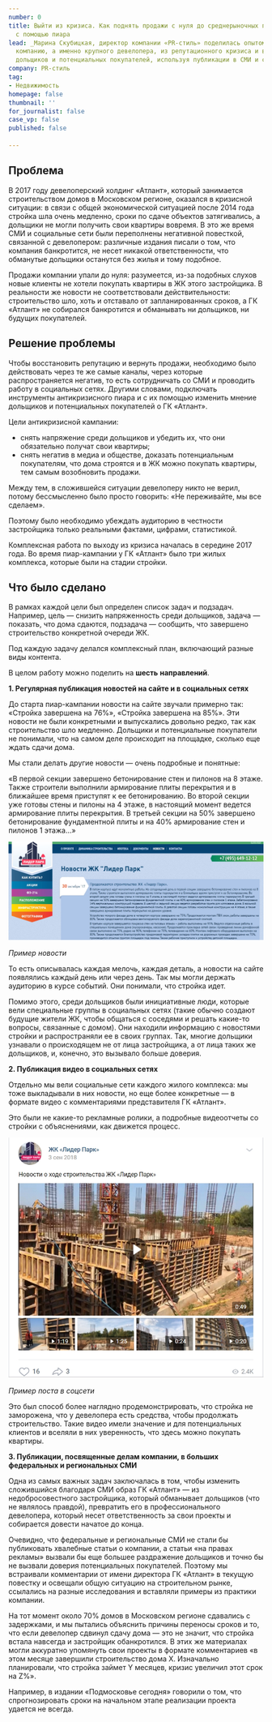 ```yaml
---
number: 0
title: Выйти из кризиса. Как поднять продажи с нуля до среднерыночных показателей
  с помощью пиара
lead: _Марина Скубицкая, директор компании «PR-стиль» поделилась опытом, как вывести
  компанию, а именно крупного девелопера, из репутационного кризиса и вернуть доверие
  дольщиков и потенциальных покупателей, используя публикации в СМИ и социальные сети._
company: PR-стиль
tag:
- Недвижимость
homepage: false
thumbnail: ''
for_journalist: false
case_vp: false
published: false

---
```

## Проблема

В 2017 году девелоперский холдинг «Атлант», который занимается строительством домов в Московском регионе, оказался в кризисной ситуации: в связи с общей экономической ситуацией после 2014 года стройка шла очень медленно, сроки по сдаче объектов затягивались, а дольщики не могли получить свои квартиры вовремя. В это же время СМИ и социальные сети были переполнены негативной повесткой, связанной с девелопером: различные издания писали о том, что компания банкротится, не несет никакой ответственности, что обманутые дольщики останутся без жилья и тому подобное.

Продажи компании упали до нуля: разумеется, из-за подобных слухов новые клиенты не хотели покупать квартиры в ЖК этого застройщика. В реальности же новости не соответствовали действительности: строительство шло, хоть и отставало от запланированных сроков, а ГК «Атлант» не собирался банкротится и обманывать ни дольщиков, ни будущих покупателей.

## Решение проблемы

Чтобы восстановить репутацию и вернуть продажи, необходимо было действовать через те же самые каналы, через которые распространяется негатив, то есть сотрудничать со СМИ и проводить работу в социальных сетях. Другими словами, подключать инструменты антикризисного пиара и с их помощью изменить мнение дольщиков и потенциальных покупателей о ГК «Атлант».

Цели антикризисной кампании:

* снять напряжение среди дольщиков и убедить их, что они обязательно получат свои квартиры;
* снять негатив в медиа и обществе, доказать потенциальным покупателям, что дома строятся и в ЖК можно покупать квартиры, тем самым возобновить продажи.

Между тем, в сложившейся ситуации девелоперу никто не верил, потому бессмысленно было просто говорить: «Не переживайте, мы все сделаем».

Поэтому было необходимо убеждать аудиторию в честности застройщика только реальными фактами, цифрами, статистикой.

Комплексная работа по выходу из кризиса началась в середине 2017 года. Во время пиар-кампании у ГК «Атлант» было три жилых комплекса, которые были на стадии стройки.

## Что было сделано

В рамках каждой цели был определен список задач и подзадач. Например, цель — снизить напряженность среди дольщиков, задача — показать, что дома сдаются, подзадача — сообщить, что завершено строительство конкретной очереди ЖК.

Под каждую задачу делался комплексный план, включающий разные виды контента.

В целом работу можно поделить на **шесть** **направлений**.

**1. Регулярная публикация новостей на сайте и в социальных сетях**

До старта пиар-кампании новости на сайте звучали примерно так: «Стройка завершена на 76%», «Стройка завершена на 85%». Эти новости не были конкретными и выпускались довольно редко, так как строительство шло медленно. Дольщики и потенциальные покупатели не понимали, что на самом деле происходит на площадке, сколько еще ждать сдачи дома.

Мы стали делать другие новости — очень подробные и понятные:

«В первой секции завершено бетонирование стен и пилонов на 8 этаже. Также строители выполнили армирование плиты перекрытия и в ближайшее время приступят к ее бетонированию. Во второй секции уже готовы стены и пилоны на 4 этаже, в настоящий момент ведется армирование плиты перекрытия. В третьей секции на 50% завершено бетонирование фундаментной плиты и на 40% армирование стен и пилонов 1 этажа...»

![](../assets/uploads/Atlant_sait.jpg)

_Пример новости_

То есть описывалась каждая мелочь, каждая деталь, а новости на сайте появлялись каждый день или через день. Так мы могли держать аудиторию в курсе событий. Они понимали, что стройка идет.

Помимо этого, среди дольщиков были инициативные люди, которые вели специальные группы в социальных сетях (такие обычно создают будущие жители ЖК, чтобы общаться с соседями и решать какие-то вопросы, связанные с домом). Они находили информацию с новостями стройки и распространяли ее в своих группах. Так, многие дольщики узнавали о происходящем не от лица застройщика, а от лица таких же дольщиков, и, конечно, это вызывало больше доверия.

**2. Публикация видео в социальных сетях**

Отдельно мы вели социальные сети каждого жилого комплекса: мы тоже выкладывали в них новости, но еще более конкретные — в формате видео с комментариями представителя ГК «Атлант».

Это были не какие-то рекламные ролики, а подробные видеоотчеты со стройки с объяснениями, как движется процесс.

![](../assets/uploads/antant_socseti.jpg)

_Пример поста в соцсети_

Это был способ более наглядно продемонстрировать, что стройка не заморожена, что у девелопера есть средства, чтобы продолжать строительство. Такие видео имели значение и для потенциальных клиентов и вселяли в них уверенность, что здесь можно покупать квартиры.

**3. Публикации, посвященные делам компании, в больших федеральных и региональных СМИ**

Одна из самых важных задач заключалась в том, чтобы изменить сложившийся благодаря СМИ образ ГК «Атлант» — из недобросовестного застройщика, который обманывает дольщиков (что не являлось правдой), превратить его в профессионального девелопера, который несет ответственность за свои проекты и собирается довести начатое до конца.

Очевидно, что федеральные и региональные СМИ не стали бы публиковать хвалебные статьи о компании, а статьи «на правах рекламы» вызвали бы еще большее раздражение дольщиков и точно бы не вызвали доверия потенциальных покупателей. Поэтому мы встраивали комментарии от имени директора ГК «Атлант» в текущую повестку и освещали общую ситуацию на строительном рынке, ссылались на разные исследования и вставляли примеры из практики компании.

На тот момент около 70% домов в Московском регионе сдавались с задержками, и мы пытались объяснить причины переносы сроков и то, что если девелопер сдвинул сдачу дома — это не значит, что стройка встала навсегда и застройщик обанкротился. В этих же материалах могли аккуратно упомянуть свои проекты в формате комментариев «в этом месяце завершили строительство дома X. Изначально планировали, что стройка займет Y месяцев, кризис увеличил этот срок на Z%».

Например, в издании «Подмосковье сегодня» говорили о том, что спрогнозировать сроки на начальном этапе реализации проекта удается не всегда.